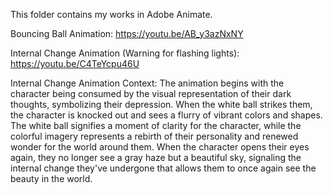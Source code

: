 This folder contains my works in Adobe Animate.

Bouncing Ball Animation:
https://youtu.be/AB_y3azNxNY

Internal Change Animation (Warning for flashing lights):
https://youtu.be/C4TeYcpu46U

Internal Change Animation Context:
The animation begins with the character being consumed by the visual representation of their dark thoughts, symbolizing their depression. When the white ball strikes them, the character is knocked out and sees a flurry of vibrant colors and shapes. The white ball signifies a moment of clarity for the character, while the colorful imagery represents a rebirth of their personality and renewed wonder for the world around them. When the character opens their eyes again, they no longer see a gray haze but a beautiful sky, signaling the internal change they've undergone that allows them to once again see the beauty in the world.
